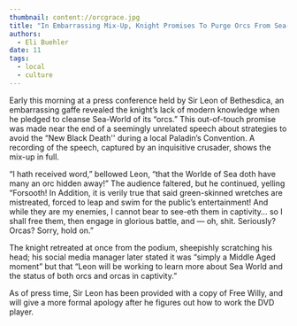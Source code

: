 ```yaml
---
thumbnail: content://orcgrace.jpg
title: "In Embarrassing Mix-Up, Knight Promises To Purge Orcs From Sea-World"
authors:
  - Eli Buehler
date: 11
tags:
  - local
  - culture
---
```


Early this morning at a press conference held by Sir Leon of Bethesdica, an embarrassing gaffe revealed the knight’s lack of modern knowledge when he pledged to cleanse Sea-World of its “orcs.” This out-of-touch promise was made near the end of a seemingly unrelated speech about strategies to avoid the “New Black Death'' during a local Paladin’s Convention. A recording of the speech, captured by an inquisitive crusader, shows the mix-up in full.

“I hath received word,” bellowed Leon, “that the Worlde of Sea doth have many an orc hidden away!” The audience faltered, but he continued, yelling “Forsooth! In Addition, it is verily true that said green-skinned wretches are mistreated, forced to leap and swim for the public’s entertainment! And while they are my enemies, I cannot bear to see-eth them in captivity… so I shall free them, then engage in glorious battle, and — oh, shit. Seriously? Orcas? Sorry, hold on.”

The knight retreated at once from the podium, sheepishly scratching his head; his social media manager later stated it was “simply a Middle Aged moment” but that “Leon will be working to learn more about Sea World and the status of both orcs and orcas in captivity.” 

As of press time, Sir Leon has been provided with a copy of Free Willy, and will give a more formal apology after he figures out how to work the DVD player.
